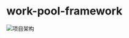 # work-pool-framework
![项目架构](https://github.com/googs1025/Simple-work-pool-framework/blob/main/image/%E6%9E%B6%E6%9E%84.jpg?raw=true)
